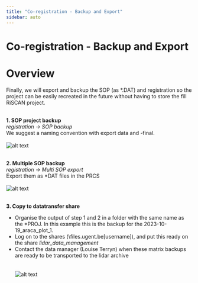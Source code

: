```yaml
---
title: "Co-registration - Backup and Export"
sidebar: auto
---
```


# Co-registration - Backup and Export


# Overview
Finally, we will export and backup the SOP (as *.DAT) and registration so the project can be easily recreated in the future without having to store the fill RiSCAN project.
<br><br>

**1. SOP project backup**
<br>
*registration → SOP backup*<br>
We suggest a naming convention with export data and -final.
<br><br>![alt text](img/SOPbackup.png)<br><br>

**2. Multiple SOP backup**
<br>
*registration → Multi SOP export*<br>
Export them as *DAT files in the PRCS
<br><br>![alt text](img/export2_multipleSOP_export.png)<br><br>

**3. Copy to datatransfer share**
<br>
* Organise the output of step 1 and 2 in a folder with the same name as the *PROJ. In this example this is the backup for the 2023-10-19_araca_plot_1. <br>
* Log on to the shares (\\files.ugent.be\[username]), and put this ready on the share *lidar_data_management*<br>
* Contact the data manager (Louise Terryn) when these matrix backups are ready to be transported to the lidar archive<br>
<br><br>![alt text](img/export3.png)<br><br>
